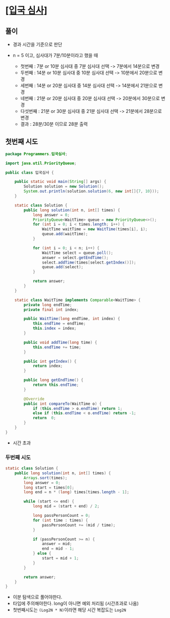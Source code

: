 # [[입국 심사]](https://programmers.co.kr/learn/courses/30/lessons/43238)

## 풀이

- 경과 시간을 기준으로 판단

- n = 5 이고, 심사대가 7분/10분이라고 했을 때
  
    - 첫번째 : 7분 or 10분 심사대 중 7분 심사대 선택 -> 7분에서 14분으로 변경
    - 두번째 : 14분 or 10분 심사대 중 10분 심사대 선택 -> 10분에서 20분으로 변경
    - 세번째 : 14분 or 20분 심사대 중 14분 심사대 선택 -> 14분에서 21분으로 변경
    - 네번째 : 21분 or 20분 심사대 중 20분 심사대 선택 -> 20분에서 30분으로 변경
    - 다섯번째 : 21분 or 30분 심사대 중 21분 심사대 선택 -> 21분에서 28분으로 변경
    - 결과 : 28분/30분 이므로 28분 출력
  
## 첫번째 시도

```java
package Programmers.입국심사;

import java.util.PriorityQueue;

public class 입국심사 {

    public static void main(String[] args) {
        Solution solution = new Solution();
        System.out.println(solution.solution(6, new int[]{7, 10}));
    }

    static class Solution {
        public long solution(int n, int[] times) {
            long answer = 0;
            PriorityQueue<WaitTime> queue = new PriorityQueue<>();
            for (int i = 0; i < times.length; i++) {
                WaitTime waitTime = new WaitTime(times[i], i);
                queue.add(waitTime);
            }

            for (int i = 0; i < n; i++) {
                WaitTime select = queue.poll();
                answer = select.getEndTime();
                select.addTime(times[select.getIndex()]);
                queue.add(select);
            }

            return answer;
        }
    }

    static class WaitTime implements Comparable<WaitTime> {
        private long endTime;
        private final int index;

        public WaitTime(long endTime, int index) {
            this.endTime = endTime;
            this.index = index;
        }

        public void addTime(long time) {
            this.endTime += time;
        }

        public int getIndex() {
            return index;
        }

        public long getEndTime() {
            return this.endTime;
        }

        @Override
        public int compareTo(WaitTime o) {
            if (this.endTime > o.endTime) return 1;
            else if (this.endTime < o.endTime) return -1;
            return  0;
        }
    }
}
```


- 시간 초과

### 두번째 시도

```java
static class Solution {
    public long solution(int n, int[] times) {
        Arrays.sort(times);
        long answer = 0;
        long start = times[0];
        long end = n * (long) times[times.length - 1];

        while (start <= end) {
            long mid = (start + end) / 2;

            long passPersonCount = 0;
            for (int time : times) {
                passPersonCount += (mid / time);
            }

            if (passPersonCount >= n) {
                answer = mid;
                end = mid - 1;
            } else {
                start = mid + 1;
            }
        }

        return answer;
    }
}
```

- 이분 탐색으로 풀어야한다.
- 타입에 주의해야한다. long이 아니면 예외 처리됨 (시간초과로 나옴)
- 첫번째시도는 `(Log2N * N)`이라면 해당 시간 복잡도는 `Log2N`
